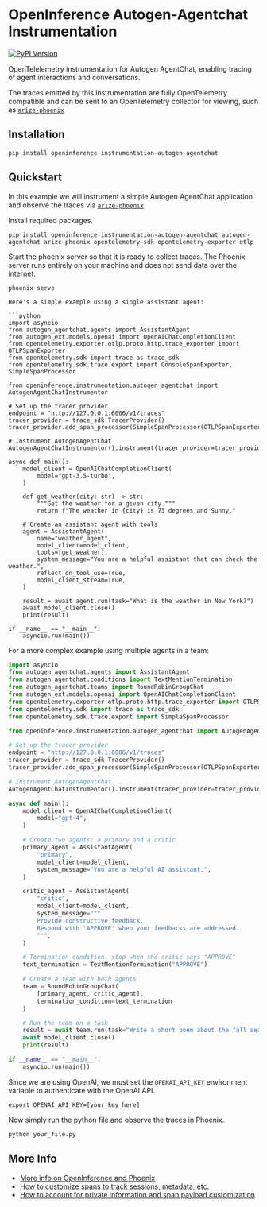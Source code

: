 # OpenInference Autogen-Agentchat Instrumentation

[![PyPI Version](https://img.shields.io/pypi/v/openinference-instrumentation-autogen-agentchat.svg)](https://pypi.python.org/pypi/openinference-instrumentation-autogen-agentchat)

OpenTelelemetry instrumentation for Autogen AgentChat, enabling tracing of agent interactions and conversations.

The traces emitted by this instrumentation are fully OpenTelemetry compatible and can be sent to an OpenTelemetry collector for viewing, such as [`arize-phoenix`](https://github.com/Arize-ai/phoenix)

## Installation

```shell
pip install openinference-instrumentation-autogen-agentchat
```

## Quickstart

In this example we will instrument a simple Autogen AgentChat application and observe the traces via [`arize-phoenix`](https://github.com/Arize-ai/phoenix).

Install required packages.

```shell
pip install openinference-instrumentation-autogen-agentchat autogen-agentchat arize-phoenix opentelemetry-sdk opentelemetry-exporter-otlp
```

Start the phoenix server so that it is ready to collect traces.
The Phoenix server runs entirely on your machine and does not send data over the internet.

```shell
phoenix serve

Here's a simple example using a single assistant agent:

```python
import asyncio
from autogen_agentchat.agents import AssistantAgent
from autogen_ext.models.openai import OpenAIChatCompletionClient
from opentelemetry.exporter.otlp.proto.http.trace_exporter import OTLPSpanExporter
from opentelemetry.sdk import trace as trace_sdk
from opentelemetry.sdk.trace.export import ConsoleSpanExporter, SimpleSpanProcessor

from openinference.instrumentation.autogen_agentchat import AutogenAgentChatInstrumentor

# Set up the tracer provider
endpoint = "http://127.0.0.1:6006/v1/traces"
tracer_provider = trace_sdk.TracerProvider()
tracer_provider.add_span_processor(SimpleSpanProcessor(OTLPSpanExporter(endpoint)))

# Instrument AutogenAgentChat
AutogenAgentChatInstrumentor().instrument(tracer_provider=tracer_provider)

async def main():
    model_client = OpenAIChatCompletionClient(
        model="gpt-3.5-turbo",
    )

    def get_weather(city: str) -> str:
        """Get the weather for a given city."""
        return f"The weather in {city} is 73 degrees and Sunny."

    # Create an assistant agent with tools
    agent = AssistantAgent(
        name="weather_agent",
        model_client=model_client,
        tools=[get_weather],
        system_message="You are a helpful assistant that can check the weather.",
        reflect_on_tool_use=True,
        model_client_stream=True,
    )

    result = await agent.run(task="What is the weather in New York?")
    await model_client.close()
    print(result)

if __name__ == "__main__":
    asyncio.run(main())
```

For a more complex example using multiple agents in a team:

```python
import asyncio
from autogen_agentchat.agents import AssistantAgent
from autogen_agentchat.conditions import TextMentionTermination
from autogen_agentchat.teams import RoundRobinGroupChat
from autogen_ext.models.openai import OpenAIChatCompletionClient
from opentelemetry.exporter.otlp.proto.http.trace_exporter import OTLPSpanExporter
from opentelemetry.sdk import trace as trace_sdk
from opentelemetry.sdk.trace.export import SimpleSpanProcessor

from openinference.instrumentation.autogen_agentchat import AutogenAgentChatInstrumentor

# Set up the tracer provider
endpoint = "http://127.0.0.1:6006/v1/traces"
tracer_provider = trace_sdk.TracerProvider()
tracer_provider.add_span_processor(SimpleSpanProcessor(OTLPSpanExporter(endpoint)))

# Instrument AutogenAgentChat
AutogenAgentChatInstrumentor().instrument(tracer_provider=tracer_provider)

async def main():
    model_client = OpenAIChatCompletionClient(
        model="gpt-4",
    )

    # Create two agents: a primary and a critic
    primary_agent = AssistantAgent(
        "primary",
        model_client=model_client,
        system_message="You are a helpful AI assistant.",
    )

    critic_agent = AssistantAgent(
        "critic",
        model_client=model_client,
        system_message="""
        Provide constructive feedback.
        Respond with 'APPROVE' when your feedbacks are addressed.
        """,
    )

    # Termination condition: stop when the critic says "APPROVE"
    text_termination = TextMentionTermination("APPROVE")

    # Create a team with both agents
    team = RoundRobinGroupChat(
        [primary_agent, critic_agent],
        termination_condition=text_termination
    )

    # Run the team on a task
    result = await team.run(task="Write a short poem about the fall season.")
    await model_client.close()
    print(result)

if __name__ == "__main__":
    asyncio.run(main())
```

Since we are using OpenAI, we must set the `OPENAI_API_KEY` environment variable to authenticate with the OpenAI API.

```shell
export OPENAI_API_KEY=[your_key_here]
```

Now simply run the python file and observe the traces in Phoenix.

```shell
python your_file.py
```

## More Info

- [More info on OpenInference and Phoenix](https://docs.arize.com/phoenix)
- [How to customize spans to track sessions, metadata, etc.](https://github.com/Arize-ai/openinference/tree/main/python/openinference-instrumentation#customizing-spans)
- [How to account for private information and span payload customization](https://github.com/Arize-ai/openinference/tree/main/python/openinference-instrumentation#tracing-configuration)
